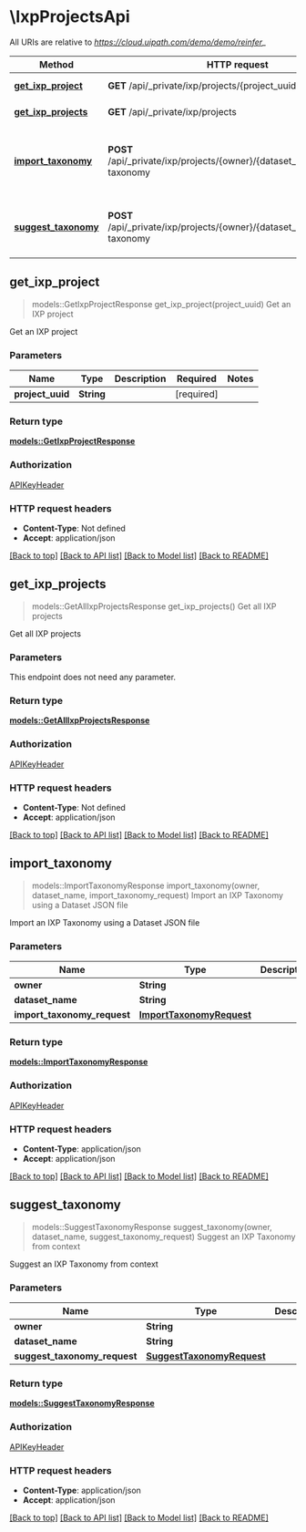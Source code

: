 # \IxpProjectsApi

All URIs are relative to *https://cloud.uipath.com/demo/demo/reinfer_*

Method | HTTP request | Description
------------- | ------------- | -------------
[**get_ixp_project**](IxpProjectsApi.md#get_ixp_project) | **GET** /api/_private/ixp/projects/{project_uuid} | Get an IXP project
[**get_ixp_projects**](IxpProjectsApi.md#get_ixp_projects) | **GET** /api/_private/ixp/projects | Get all IXP projects
[**import_taxonomy**](IxpProjectsApi.md#import_taxonomy) | **POST** /api/_private/ixp/projects/{owner}/{dataset_name}/import-taxonomy | Import an IXP Taxonomy using a Dataset JSON file
[**suggest_taxonomy**](IxpProjectsApi.md#suggest_taxonomy) | **POST** /api/_private/ixp/projects/{owner}/{dataset_name}/suggest-taxonomy | Suggest an IXP Taxonomy from context



## get_ixp_project

> models::GetIxpProjectResponse get_ixp_project(project_uuid)
Get an IXP project

Get an IXP project

### Parameters


Name | Type | Description  | Required | Notes
------------- | ------------- | ------------- | ------------- | -------------
**project_uuid** | **String** |  | [required] |

### Return type

[**models::GetIxpProjectResponse**](GetIxpProjectResponse.md)

### Authorization

[APIKeyHeader](../README.md#APIKeyHeader)

### HTTP request headers

- **Content-Type**: Not defined
- **Accept**: application/json

[[Back to top]](#) [[Back to API list]](../README.md#documentation-for-api-endpoints) [[Back to Model list]](../README.md#documentation-for-models) [[Back to README]](../README.md)


## get_ixp_projects

> models::GetAllIxpProjectsResponse get_ixp_projects()
Get all IXP projects

Get all IXP projects

### Parameters

This endpoint does not need any parameter.

### Return type

[**models::GetAllIxpProjectsResponse**](GetAllIxpProjectsResponse.md)

### Authorization

[APIKeyHeader](../README.md#APIKeyHeader)

### HTTP request headers

- **Content-Type**: Not defined
- **Accept**: application/json

[[Back to top]](#) [[Back to API list]](../README.md#documentation-for-api-endpoints) [[Back to Model list]](../README.md#documentation-for-models) [[Back to README]](../README.md)


## import_taxonomy

> models::ImportTaxonomyResponse import_taxonomy(owner, dataset_name, import_taxonomy_request)
Import an IXP Taxonomy using a Dataset JSON file

Import an IXP Taxonomy using a Dataset JSON file

### Parameters


Name | Type | Description  | Required | Notes
------------- | ------------- | ------------- | ------------- | -------------
**owner** | **String** |  | [required] |
**dataset_name** | **String** |  | [required] |
**import_taxonomy_request** | [**ImportTaxonomyRequest**](ImportTaxonomyRequest.md) |  | [required] |

### Return type

[**models::ImportTaxonomyResponse**](ImportTaxonomyResponse.md)

### Authorization

[APIKeyHeader](../README.md#APIKeyHeader)

### HTTP request headers

- **Content-Type**: application/json
- **Accept**: application/json

[[Back to top]](#) [[Back to API list]](../README.md#documentation-for-api-endpoints) [[Back to Model list]](../README.md#documentation-for-models) [[Back to README]](../README.md)


## suggest_taxonomy

> models::SuggestTaxonomyResponse suggest_taxonomy(owner, dataset_name, suggest_taxonomy_request)
Suggest an IXP Taxonomy from context

Suggest an IXP Taxonomy from context

### Parameters


Name | Type | Description  | Required | Notes
------------- | ------------- | ------------- | ------------- | -------------
**owner** | **String** |  | [required] |
**dataset_name** | **String** |  | [required] |
**suggest_taxonomy_request** | [**SuggestTaxonomyRequest**](SuggestTaxonomyRequest.md) |  | [required] |

### Return type

[**models::SuggestTaxonomyResponse**](SuggestTaxonomyResponse.md)

### Authorization

[APIKeyHeader](../README.md#APIKeyHeader)

### HTTP request headers

- **Content-Type**: application/json
- **Accept**: application/json

[[Back to top]](#) [[Back to API list]](../README.md#documentation-for-api-endpoints) [[Back to Model list]](../README.md#documentation-for-models) [[Back to README]](../README.md)

